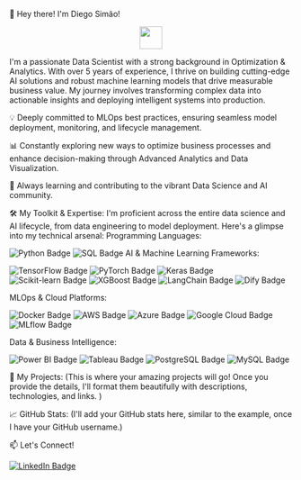 👋   Hey there! I'm Diego Simão!
<p align="center"><img src="https://media.giphy.com/media/hvRJCLFzcasrR4ia7z/giphy.gif" width="40"></p>
I'm a passionate Data Scientist with a strong background in Optimization & Analytics. With over 5 years of experience, I thrive on building cutting-edge AI solutions and robust machine learning models that drive measurable business value. My journey involves transforming complex data into actionable insights and deploying intelligent systems into production.

💡   Deeply committed to MLOps best practices, ensuring seamless model deployment, monitoring, and lifecycle management.

📊   Constantly exploring new ways to optimize business processes and enhance decision-making through Advanced Analytics and Data Visualization.

🌱   Always learning and contributing to the vibrant Data Science and AI community.

🛠️   My Toolkit & Expertise:
I'm proficient across the entire data science and AI lifecycle, from data engineering to model deployment. Here's a glimpse into my technical arsenal:
Programming Languages:
<p> <img src="https://img.shields.io/badge/Python-3776AB?style=for-the-badge&logo=python&logoColor=white" alt="Python Badge"> <img src="https://img.shields.io/badge/SQL-4479A1?style=for-the-badge&logo=postgresql&logoColor=white" alt="SQL Badge">
AI & Machine Learning Frameworks:
<p> <img src="https://img.shields.io/badge/TensorFlow-FF6F00?style=for-the-badge&logo=tensorflow&logoColor=white" alt="TensorFlow Badge"> <img src="https://img.shields.io/badge/PyTorch-EE4C2C?style=for-the-badge&logo=pytorch&logoColor=white" alt="PyTorch Badge"> <img src="https://img.shields.io/badge/Keras-D00000?style=for-the-badge&logo=keras&logoColor=white" alt="Keras Badge"> <img src="https://img.shields.io/badge/Scikit--learn-F7931E?style=for-the-badge&logo=scikit-learn&logoColor=white" alt="Scikit-learn Badge"> <img src="https://img.shields.io/badge/XGBoost-820000?style=for-the-badge&logo=xgboost&logoColor=white" alt="XGBoost Badge"> <img src="https://img.shields.io/badge/LangChain-222222?style=for-the-badge&logo=langchain&logoColor=white" alt="LangChain Badge"> <img src="https://img.shields.io/badge/Dify-000000?style=for-the-badge&logo=dify&logoColor=white" alt="Dify Badge"> </p>
MLOps & Cloud Platforms:
<p> <img src="https://img.shields.io/badge/Docker-2496ED?style=for-the-badge&logo=docker&logoColor=white" alt="Docker Badge"> <img src="https://img.shields.io/badge/AWS-232F3E?style=for-the-badge&logo=amazon-aws&logoColor=white" alt="AWS Badge"> <img src="https://img.shields.io/badge/Azure-0078D4?style=for-the-badge&logo=microsoft-azure&logoColor=white" alt="Azure Badge"> <img src="https://img.shields.io/badge/Google_Cloud-4285F4?style=for-the-badge&logo=google-cloud&logoColor=white" alt="Google Cloud Badge"> <img src="https://img.shields.io/badge/MLflow-000000?style=for-the-badge&logo=mlflow&logoColor=white" alt="MLflow Badge"> </p>
Data & Business Intelligence:
<p> <img src="https://img.shields.io/badge/Power_BI-F2C811?style=for-the-badge&logo=power-bi&logoColor=white" alt="Power BI Badge"> <img src="https://img.shields.io/badge/Tableau-E97627?style=for-the-badge&logo=tableau&logoColor=white" alt="Tableau Badge"> <img src="https://img.shields.io/badge/PostgreSQL-316192?style=for-the-badge&logo=postgresql&logoColor=white" alt="PostgreSQL Badge"> <img src="https://img.shields.io/badge/MySQL-4479A1?style=for-the-badge&logo=mysql&logoColor=white" alt="MySQL Badge"> </p>

🚀   My Projects:
(This is where your amazing projects will go! Once you provide the details, I'll format them beautifully with descriptions, technologies, and links. )

📈   GitHub Stats:
(I'll add your GitHub stats here, similar to the example, once I have your GitHub username.)

📫   Let's Connect!
<p> <a href="https://www.linkedin.com/in/diegoandradesimao"><img src="https://img.shields.io/badge/LinkedIn-blue?style=for-the-badge&logo=linkedin&logoColor=white" alt="LinkedIn Badge"></a> </p>
